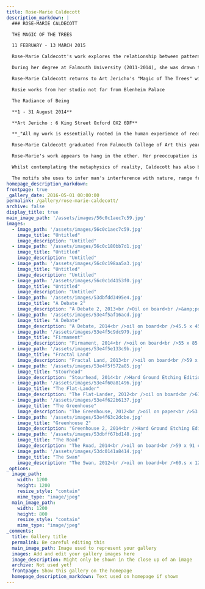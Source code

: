 ```yaml
---
title: Rose-Marie Caldecott
description_markdown: |
  ### ROSE-MARIE CALDECOTT

  THE MAGIC OF THE TREES

  11 FEBRUARY - 13 MARCH 2015

  Rose-Marie Caldecott's work explores the relationship between patterns in nature and humanity’s ordering instinct - the endeavour that man makes to establish stability and constancy within the ever-fluctuating reality that we are bound to.

  During her degree at Falmouth University (2011-2014), she was drawn towards the theme of gardens, a topic that continues to inform her practice. Exploring the correlation between painter and gardener, her interests have for the last few years looked at the debate between the formal gardens, such as Versailles, and more informal romantic styles. Rosie has gravitated strongly towards 18<sup>th</sup> Century English landscape gardens, particularly those conceived and created by Capability Brown, at Blenheim and across the UK. For her, they perfectly articulate the strange dichotomy between our desire to leave nature untouched in all her splendour, and to compose her into that which can be better understood, viewed and inhabited.

  Rose-Marie Caldecott returns to Art Jericho's "Magic of The Trees" with an interim show complementing the exhibition that she is taking part in at The Palace Gallery,yes" Blenheim titled 'Blenheim in a New Light' (13 Feb - 2 May).yes"

  Rosie works from her studio not far from Blenheim Palace

  The Radiance of Being

  **1 - 31 August 2014**

  **Art Jericho : 6 King Street Oxford OX2 6DF**

  **_"All my work is essentially rooted in the human experience of reconciling ourselves to a surrendering of control. In allowing the medium of print or paint more freedom to react and compose organically, I wish to encourage the viewer to recognize the beauty and meaning that can be born out of letting go"._**

  Rose-Marie Caldecott graduated from Falmouth College of Art this year with a First Class Degree in Fine Art. She is a recent Saatchi Sensation Nominee and this is her first one man exhibition at Art Jericho from 1 - 31 August.

  Rose-Marie's work appears to hang in the ether. Her preoccupation is that space between what is designed and orchestrated viz-a-viz nature unfettered. Her compositions are a magical blend of the two, which although polarised, marry together to create a sense of 'other worldliness'.

  Whilst contemplating the metaphysics of reality, Caldecott has also been exploring the process of letting go, observing the occurrence of fractals in nature - those self similar patterns that reoccur whether in the formation of clouds, trees and plants, crystals or shells. On canvas, that has translated to the artist allowing the paint to find its place on the page, and composing that natural occurence together with fine draftmanship.

  The motifs she uses to infer man's interference with nature, range from paths through the woods, to the neo-romantic folly above that was so very characteristic of 18th Century landscaped gardens. In her prints, she has included greenhouses as an expression of our attempts to capture an idealised form of nature.
homepage_description_markdown: 
frontpage: true
_gallery_date: 2016-05-01 00:00:00
permalink: /gallery/rose-marie-caldecott/
archive: false
display_title: true
main_image_path: '/assets/images/56c0c1aec7c59.jpg'
images:
  - image_path: '/assets/images/56c0c1aec7c59.jpg'
    image_title: "Untitled"
    image_description: "Untitled"
  - image_path: '/assets/images/56c0c180bb7d1.jpg'
    image_title: "Untitled"
    image_description: "Untitled"
  - image_path: '/assets/images/56c0c198aa5a3.jpg'
    image_title: "Untitled"
    image_description: "Untitled"
  - image_path: '/assets/images/56c0c1d4153f0.jpg'
    image_title: "Untitled"
    image_description: "Untitled"
  - image_path: '/assets/images/53dbfdd3495e4.jpg'
    image_title: "A Debate 2"
    image_description: "A Debate 2, 2013<br />Oil on board<br />&amp;pound;1500"
  - image_path: '/assets/images/53e4f5af16acd.jpg'
    image_title: "A Debate"
    image_description: "A Debate, 2014<br />oil on board<br />45.5 x 45.5 cm<br />&amp;pound;850 SOLD"
  - image_path: '/assets/images/53e4f5c9dc979.jpg'
    image_title: "Firmament"
    image_description: "Firmament, 2014<br />oil on board<br />55 x 85 cm<br />&amp;pound;1100"
  - image_path: '/assets/images/53e4f5e133c9b.jpg'
    image_title: "Fractal Land"
    image_description: "Fractal Land, 2013<br />oil on board<br />59 x 59 cm<br />&amp;pound;1100"
  - image_path: '/assets/images/53e4f5f572a85.jpg'
    image_title: "Stourhead"
    image_description: "Stourhead, 2014<br />Hard Ground Etching Edition of 6<br />35 x 49 cm<br />&amp;pound;350"
  - image_path: '/assets/images/53e4f60a81496.jpg'
    image_title: "The Flat-Lander"
    image_description: "The Flat-Lander, 2012<br />oil on board<br />61 x 91 cm<br />&amp;pound;600"
  - image_path: '/assets/images/53e4f622b6137.jpg'
    image_title: "The Greenhouse"
    image_description: "The Greenhouse, 2012<br />oil on paper<br />53 x 81 cm<br />&amp;pound;250"
  - image_path: '/assets/images/53e4f63c2dcbe.jpg'
    image_title: "Greenhouse 2"
    image_description: "Greenhouse 2, 2014<br />Hard Ground Etching Edition of 12<br />28 x 49.5 cm<br />&amp;pound;300"
  - image_path: '/assets/images/53dbff67bd148.jpg'
    image_title: "The Road"
    image_description: "The Road, 2014<br />oil on board<br />59 x 91 cm<br />&amp;pound;495"
  - image_path: '/assets/images/53dc0141a8414.jpg'
    image_title: "The Swan"
    image_description: "The Swan, 2012<br />oil on board<br />60.s x 121 cm<br />&amp;pound;600"
_options:
  image_path:
    width: 1200
    height: 1200
    resize_style: "contain"
    mime_type: "image/jpeg"
  main_image_path:
    width: 1200
    height: 800
    resize_style: "contain"
    mime_type: "image/jpeg"
_comments:
  title: Gallery title
  permalink: Be careful editing this
  main_image_path: Image used to represent your gallery
  images: Add and edit your gallery images here
  image_description: Might only be shown in the close up of an image
  archive: Not used yet!
  frontpage: Show this gallery on the homepage
  homepage_description_markdown: Text used on homepage if shown
---
```

